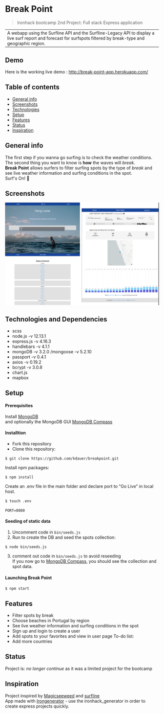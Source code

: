 # Break Point
>  Ironhack bootcamp 2nd Project: Full stack Express application</br>
<table>
<tr>
<td>
  A webapp using the Surfline API and the Surfline-Legacy API to display a live surf report and forecast for surfspots filtered by break-type and geographic region.
</td>
</tr>
</table>

## Demo
Here is the working live demo : http://break-point-app.herokuapp.com/
## Table of contents
* [General info](#general-info)
* [Screenshots](#screenshots)
* [Technologies](#technologies)
* [Setup](#setup)
* [Features](#features)
* [Status](#status)
* [Inspiration](#inspiration)

## General info
The first step if you wanna go surfing is to check the weather conditions.</br>
The second thing you want to know is **how** the waves will *break*.</br>
**Break Point** allows surfers to filter surfing spots by the type of *break* and see live weather information and surfing conditions in the spot.
</br>Surf's On! :ocean:

## Screenshots
![Breakpoint screenshots](breakpoint_screenshot.png)

## Technologies and Dependencies
* scss
* node.js -v 12.13.1
* express.js -v 4.16.3
* handlebars -v 4.1.1
* mongoDB -v 3.2.0 /mongoose -v 5.2.10
* passport -v 0.4.1
* axios -v 0.19.2
* bcrypt -v 3.0.8
* chart.js
* mapbox

## Setup
#### Prerequisites
Install [MongoDB](https://docs.mongodb.com/manual/installation/)</br>
and optionally the MongoDB GUI [MongoDB Compass](https://docs.mongodb.com/compass/master/install/)

#### Installtion
* Fork this repository
* Clone this repository:
```
$ git clone https://github.com/kdauer/breakpoint.git
```
Install npm packages:
```
$ npm install
```
Create an .env file in the main folder and declare port to "Go Live" in local host.
```
$ touch .env
```
`PORT=8080`
#### Seeding of static data
1. Uncomment code in `bin/seeds.js`</br>
2. Run to create the DB and seed the spots collection:
```
$ node bin/seeds.js
```
3. comment out code in `bin/seeds.js` to avoid reseeding</br> 
If you now go to [MongoDB Compass](https://docs.mongodb.com/compass/master/install/), you should see the collection and spot data.
#### Launching Break Point
```
$ npm start
```

## Features
* Filter spots by break
* Choose beaches in Portugal by region
* See live weather information and surfing conditions in the spot
* Sign up and login to create a user 
* Add spots to your favorites and view in user page 
To-do list:
* Add more countries

## Status
Project is: _no longer continue_ as it was a limited project for the bootcamp

## Inspiration
Project inspired by [Magicseeweed](https://magicseaweed.com/) and [surfline](https://www.surfline.com/) </br>
App made with [Irongenerator](https://www.npmjs.com/package/ironhack_generator) - use the ironhack_generator in order to create express projects quickly.
